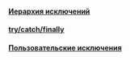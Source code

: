 #### [Иерархия исключений](hierarchy/hierarchy.md)
#### [try/catch/finally](try-catch-finally/try-catch-finally.md)
#### [Пользовательские исключения](custom/custom.md)

